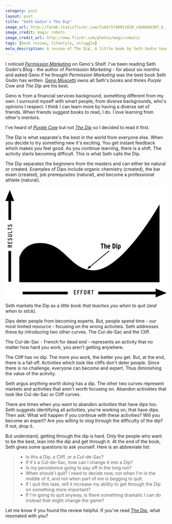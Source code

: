 ```yaml
---
category: post
layout: post
title: "Seth Godin's The Dip"
image_url: http://farm6.staticflickr.com/5184/5748951020_c9e0d49307_b.jpg
image_credit: magic robots
image_credit_url: http://www.flickr.com/photos/magicrobots/
tags: [book review, lifestyle, struggle]
meta_description: A review of The Dip. A little book by Seth Godin teaching you when to quit.
---
```


I noticed _[Permission Marketing][2]_ on Geno's Shelf. I've been reading Seth Godin's Blog - the author of _Permission Marketing_ - for about six months and asked Geno if he thought _Permission Marketing_ was the best book Seth Godin has written. [Geno Moscetti][4] owns all Seth's books and thinks _Purple Cow_ and _The Dip_ are his best.

Geno is from a financial services background, something different from my own. I surround myself with smart people, from diverse backgrounds, who's opinions I respect. I think I can learn more by having a diverse set of friends. When friends suggest books to read, I do. I love learning from other's mentors.

I've heard of _[Purple Cow][3]_ but not _[The Dip][1]_  so I decided to read it first.

The Dip is what separate's the best in the world from everyone else. When you decide to try something new it's exciting. You get instant feedback which makes you feel good. As you continue learning, there is a shift. The activity starts becoming difficult. This is what Seth calls the Dip.

The Dip separates the beginners from the masters and can either be natural or created. Examples of Dips include organic chemistry (created), the bar exam (created), job prerequisites (natural), and become a professional athlete (natural).

![Tbe Dip](/assets/images/seth-godin-the-dip.jpg)

Seth markets the Dip as a _little book that teaches you when to quit (and when to stick)_.

Dips deter people from becoming experts. But, people spend time - our most limited resource - focusing on the wrong activiteis. Seth addresses these by introducing two other curves. The Cul-de-Sac and the Cliff. 

The Cul-de-Sac - French for dead end - represents an activity that no matter how hard you work, you aren't getting anywhere.

The Cliff has no dip. The more you work, the better you get. But, at the end, there is a fall off. Activities which look like cliffs don't deter people. Since there is no challenge, everyone can become and expert. Thus diminishing the value of the activity.

Seth argus anything worth doing has a dip. The other two curves represent markets and activities that aren't worth focusing on. Abandon activietes that look like Cul-de-Sac or Cliff curves.

There are times when you want to abandon activities that have dips too. Seth suggests identifying all activities, you're working on, that have dips. Then ask: What will happen if you continue with these activities? Will you become an expert? Are you willing to slog through the difficulty of the dip? If not, drop it.

But understand, getting through the dip is hard. Only the people who want to be the best, lean into the dip and get through it. At the end of the book, Seth gives some questions to ask yourself. Here is an abbreviate list:

> * Is this a Dip, a Cliff, or a Cul-de-Sac?
> * If it's a Cul-de-Sac, how can I change it into a Dip?
> * Is my persistence going to pay off in the long run?
> * When should I quit? I need to decide now, not when I'm in the middle of it, and not when part of me is begging to quit.
> * If I quit this task, will it increase my ability to get through the Dip on something more important?
> * If I'm going to quit anyway, is there something dramatic I can do instead that might change the game?

Let me know if you found the review helpful. If you've read [The Dip][1], what resonated with you?

[1]: http://amzn.to/10sNFaK "The Dip"
[2]: http://amzn.to/VYfmBs "Permission Marketing"
[3]: http://amzn.to/UXBmNr "Purple Cow"
[4]: http://genomoscetti.com/ 
